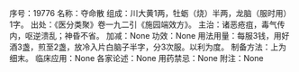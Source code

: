 序号：19776
名称：夺命散
组成：川大黄1两，牡蛎（烧）半两，龙脑（服时用）1字。
出处：《医分类聚》卷一九二引《施园端效方》。
主治：诸恶疮疽，毒气传内，呕逆溃乱；神昏不省。
加减：None
功效：None
用法用量：每服3钱，用好酒3盏，煎至2盏，放冷入片白脑子半字，分3次服。以利为度。
制备方法：上为细末。
临床应用：None
各家论述：None
用药禁忌：None
附注：None
